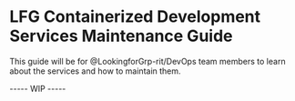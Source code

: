 # LFG Containerized Development Services Maintenance Guide

This guide will be for @LookingforGrp-rit/DevOps team members to learn about the services and how to maintain them.

----- WIP -----
